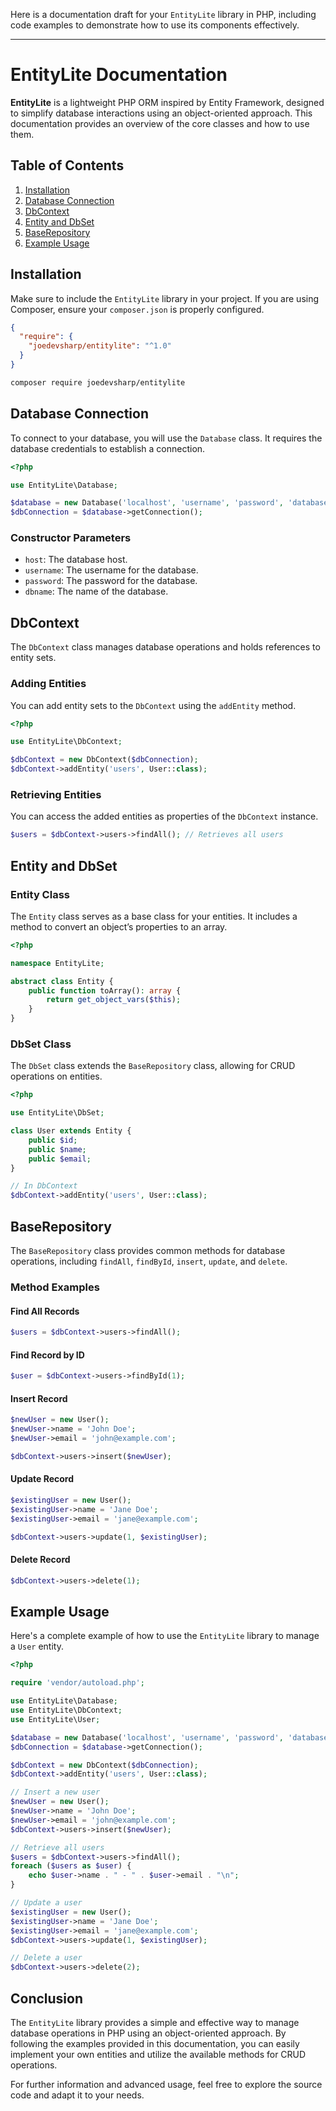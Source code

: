 Here is a documentation draft for your `EntityLite` library in PHP, including code examples to demonstrate how to use its components effectively.

---

# EntityLite Documentation

**EntityLite** is a lightweight PHP ORM inspired by Entity Framework, designed to simplify database interactions using an object-oriented approach. This documentation provides an overview of the core classes and how to use them.

## Table of Contents

1. [Installation](#installation)
2. [Database Connection](#database-connection)
3. [DbContext](#dbcontext)
4. [Entity and DbSet](#entity-and-dbset)
5. [BaseRepository](#baserepository)
6. [Example Usage](#example-usage)

## Installation

Make sure to include the `EntityLite` library in your project. If you are using Composer, ensure your `composer.json` is properly configured.

```json
{
  "require": {
    "joedevsharp/entitylite": "^1.0"
  }
}
```

```bash
composer require joedevsharp/entitylite
```

## Database Connection

To connect to your database, you will use the `Database` class. It requires the database credentials to establish a connection.

```php
<?php

use EntityLite\Database;

$database = new Database('localhost', 'username', 'password', 'database_name');
$dbConnection = $database->getConnection();
```

### Constructor Parameters

- `host`: The database host.
- `username`: The username for the database.
- `password`: The password for the database.
- `dbname`: The name of the database.

## DbContext

The `DbContext` class manages database operations and holds references to entity sets.

### Adding Entities

You can add entity sets to the `DbContext` using the `addEntity` method.

```php
<?php

use EntityLite\DbContext;

$dbContext = new DbContext($dbConnection);
$dbContext->addEntity('users', User::class);
```

### Retrieving Entities

You can access the added entities as properties of the `DbContext` instance.

```php
$users = $dbContext->users->findAll(); // Retrieves all users
```

## Entity and DbSet

### Entity Class

The `Entity` class serves as a base class for your entities. It includes a method to convert an object’s properties to an array.

```php
<?php

namespace EntityLite;

abstract class Entity {
    public function toArray(): array {
        return get_object_vars($this);
    }
}
```

### DbSet Class

The `DbSet` class extends the `BaseRepository` class, allowing for CRUD operations on entities.

```php
<?php

use EntityLite\DbSet;

class User extends Entity {
    public $id;
    public $name;
    public $email;
}

// In DbContext
$dbContext->addEntity('users', User::class);
```

## BaseRepository

The `BaseRepository` class provides common methods for database operations, including `findAll`, `findById`, `insert`, `update`, and `delete`.

### Method Examples

#### Find All Records

```php
$users = $dbContext->users->findAll();
```

#### Find Record by ID

```php
$user = $dbContext->users->findById(1);
```

#### Insert Record

```php
$newUser = new User();
$newUser->name = 'John Doe';
$newUser->email = 'john@example.com';

$dbContext->users->insert($newUser);
```

#### Update Record

```php
$existingUser = new User();
$existingUser->name = 'Jane Doe';
$existingUser->email = 'jane@example.com';

$dbContext->users->update(1, $existingUser);
```

#### Delete Record

```php
$dbContext->users->delete(1);
```

## Example Usage

Here's a complete example of how to use the `EntityLite` library to manage a `User` entity.

```php
<?php

require 'vendor/autoload.php';

use EntityLite\Database;
use EntityLite\DbContext;
use EntityLite\User;

$database = new Database('localhost', 'username', 'password', 'database_name');
$dbConnection = $database->getConnection();

$dbContext = new DbContext($dbConnection);
$dbContext->addEntity('users', User::class);

// Insert a new user
$newUser = new User();
$newUser->name = 'John Doe';
$newUser->email = 'john@example.com';
$dbContext->users->insert($newUser);

// Retrieve all users
$users = $dbContext->users->findAll();
foreach ($users as $user) {
    echo $user->name . " - " . $user->email . "\n";
}

// Update a user
$existingUser = new User();
$existingUser->name = 'Jane Doe';
$existingUser->email = 'jane@example.com';
$dbContext->users->update(1, $existingUser);

// Delete a user
$dbContext->users->delete(2);
```

## Conclusion

The `EntityLite` library provides a simple and effective way to manage database operations in PHP using an object-oriented approach. By following the examples provided in this documentation, you can easily implement your own entities and utilize the available methods for CRUD operations.

For further information and advanced usage, feel free to explore the source code and adapt it to your needs.

